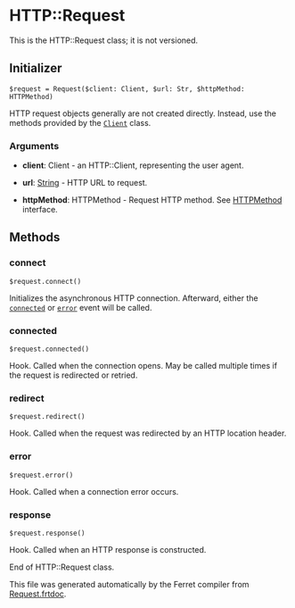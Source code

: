 # HTTP::Request

This is the HTTP::Request class; it is not versioned.




## Initializer

```
$request = Request($client: Client, $url: Str, $httpMethod: HTTPMethod)
```

HTTP request objects generally are not created directly. Instead, use the
methods provided by the [`Client`](Client.md) class.


### Arguments

* __client__: Client - an HTTP::Client, representing the user agent.

* __url__: [String](/std/doc/String.md) - HTTP URL to request.

* __httpMethod__: HTTPMethod - Request HTTP method.
See [HTTPMethod](../HTTP.md#httpmethod) interface.

## Methods

### connect

```
$request.connect()
```

Initializes the asynchronous HTTP connection.
Afterward, either the [`connected`](#connected) or [`error`](#connected)
event will be called.





### connected

```
$request.connected()
```

Hook. Called when the connection opens.
May be called multiple times if the request is redirected or retried.





### redirect

```
$request.redirect()
```

Hook. Called when the request was redirected by an HTTP location header.





### error

```
$request.error()
```

Hook. Called when a connection error occurs.





### response

```
$request.response()
```

Hook. Called when an HTTP response is constructed.







End of HTTP::Request class.

This file was generated automatically by the Ferret compiler from
[Request.frtdoc](../Request.frtdoc).
